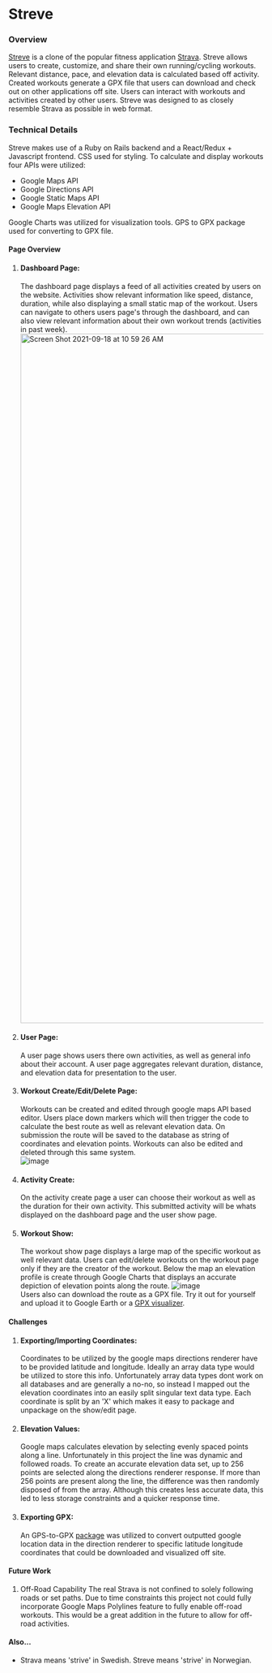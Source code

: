 # Streve
### Overview

[Streve](https://streve.herokuapp.com/#/) is a clone of the popular fitness application [Strava](https://www.strava.com/). Streve allows users to create, customize, and share their own running/cycling workouts. Relevant distance, pace, and elevation data is calculated based off activity. Created workouts generate a GPX file that users can download and check out on other applications off site. Users can interact with workouts and activities created by other users. Streve was designed to as closely resemble Strava as possible in web format.

### Technical Details

Streve makes use of a Ruby on Rails backend and a React/Redux + Javascript frontend. CSS used for styling. 
To calculate and display workouts four APIs were utilized:
- Google Maps API
- Google Directions API 
- Google Static Maps API
- Google Maps Elevation API

Google Charts was utilized for visualization tools. GPS to GPX package used for converting to GPX file.

#### Page Overview

1. #### Dashboard Page:
    The dashboard page displays a feed of all activities created by users on the website. Activities show relevant information like speed, distance, duration, while also displaying a small static map of the workout. Users can navigate to others users page's through the dashboard, and can also view relevant information about their own workout trends (activities in past week).
    <br>
    <img width="1359" alt="Screen Shot 2021-09-18 at 10 59 26 AM" src="https://user-images.githubusercontent.com/80602202/133893211-93801295-544c-400e-9a22-91e7a94a8b16.png">
    <br>


2. #### User Page:
    A user page shows users there own activities, as well as general info about their account. A user page aggregates relevant duration, distance, and elevation data for presentation to the user.
    <br>
3. #### Workout Create/Edit/Delete Page:
    Workouts can be created and edited through google maps API based editor. Users place down markers which will then trigger the code to calculate the best route as well as relevant elevation data. On submission the route will be saved to the database as string of coordinates and elevation points. Workouts can also be edited and deleted through this same system.
    <br>
    ![image](https://user-images.githubusercontent.com/80602202/133892910-b37e8181-4bc4-4777-ad3f-6ed6a135fc01.png)
    <br>
4. #### Activity Create:
    On the activity create page a user can choose their workout as well as the duration for their own activity. This submitted activity will be whats displayed on the dashboard page and the user show page. 

5. #### Workout Show:
    The workout show page displays a large map of the specific workout as well relevant data. Users can edit/delete workouts on the workout page only if they are the creator of the workout. Below the map an elevation profile is create through Google Charts that displays an accurate depiction of elevation points along the route.
    ![image](https://user-images.githubusercontent.com/80602202/133893018-f6a71162-5afd-4d49-8eb0-357d50996147.png)
    <br>
    Users also can download the route as a GPX file. Try it out for yourself and upload it to Google Earth or a [GPX visualizer](https://www.gpsvisualizer.com/).

#### Challenges

1. #### Exporting/Importing Coordinates:
    Coordinates to be utilized by the google maps directions renderer have to be provided latitude and longitude. Ideally an array data type would be utilized to store this info. Unfortunately array data types dont work on all databases and are generally a no-no, so instead I mapped out the elevation coordinates into an easily split singular text data type. Each coordinate is split by an 'X' which makes it easy to package and unpackage on the show/edit page.
    
2. #### Elevation Values:
    Google maps calculates elevation by selecting evenly spaced points along a line. Unfortunately in this project the line was dynamic and followed roads. To create an accurate elevation data set, up to 256 points are selected along the directions renderer response. If more than 256 points are present along the line, the difference was then randomly disposed of from the array. Although this creates less accurate data, this led to less storage constraints and a quicker response time.

3. #### Exporting GPX:
    An GPS-to-GPX [package](https://www.npmjs.com/package/gps-to-gpx) was utilized to convert outputted google location data in the direction renderer to specific latitude longitude coordinates that could be downloaded and visualized off site.

#### Future Work

1. Off-Road Capability
    The real Strava is not confined to solely following roads or set paths. Due to time constraints this project not could fully incorporate Google Maps Polylines feature to fully enable off-road workouts. This would be a great addition in the future to allow for off-road activities.
    
#### Also...
- Strava means 'strive' in Swedish. Streve means 'strive' in Norwegian.


